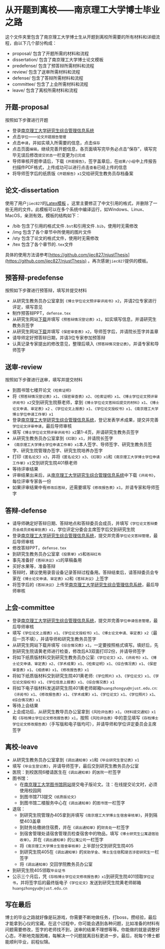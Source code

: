 # 从开题到离校——南京理工大学博士毕业之路

这个文件夹里包含了南京理工大学博士生从开题到离校所需要的所有材料和详细流程，由以下几个部分构成：

- proposal/ 包含了开题所需的材料和流程
- dissertation/ 包含了南京理工大学博士论文模板
- predefense/ 包含了预答辩所需材料和流程
- review/ 包含了送审所需材料和流程
- defense/ 包含了答辩所需材料和流程
- committee/ 包含了上会所需材料和流程
- leave/ 包含了离校所需材料和流程

## 开题-proposal
按照如下步骤进行开题
- 登录[南京理工大学研究生综合管理信息系统](http://gsmis.njust.edu.cn/Gstudent/Default.aspx)
- 点击`学位`——`论文开题报告管理`
- 点击`申请`，并如实填入所需要的信息，点击`保存`
- 点击页面`编辑`，继续完善开题信息，各页面填写完毕务必点击“保存”，填写完毕无误后修改`提交状态`一栏变更为`已完成`
- 导师审核开题申请后，下载`《开题报告》`，签字盖章后，在`结果/小组`中上传报告扫描件PDF格式，上传成功可以进行点击`查看`已经上传的信息
- 将导师签字后的纸质版`《开题报告》x1`交给研究生教务员存档备案

## 论文-dissertation
使用了用户`jiec827`的[Latex模板](https://github.com/jiec827/njustThesis) 。这里主要修正了中文引用的格式，并删除了一些无用的文件。此模板可以在多个系统中编译运行，如Windows、Linux、MacOS，亲测有效。模板的结构如下：
- /bib 包含了引用的格式文件`.bst`和引用文件`.bib`，使用时无需修改
- /img 包含了各个章节中所使用的图片文件
- /sty 包含了论文的格式文件，使用时无需修改
- /tex 包含了各个章节的`.tex`文件

具体的使用方法请参考[https://github.com/jiec827/njustThesis](https://github.com/jiec827/njustThesis) 。再次感谢`jiec827`提供的模板。

## 预答辩-predefense
按照如下步骤进行预答辩，填写并提交材料
- 从研究生教务员办公室拿到`《博士学位论文预评审评阅书》x2`，并请2位专家进行评定，填写意见
- 制作预答辩PPT，`defense.tex`
- 从研究生网站[下载](http://gs.njust.edu.cn/57/2e/c4557a87854/page.htm)并填写`《预答辩情况登记表》x1`，如实填写信息，并请研究生教务员签字
- 从研究生网站[下载](http://gs.njust.edu.cn/57/32/c4557a87858/page.htm)并填写`《保密审查表》x2`，导师签字后，并请院长签字并盖章
- 请导师定好预答辩日期，并请3位专家参加预答辩
- 认真记录专家提出的修改意见，整理后填入`《预答辩情况登记表》`，并请专家和导师签字

## 送审-review
按照如下步骤进行送审，填写并提交材料
- 到图书馆七楼开论文`《检索证明》`
- 将`《预答辩情况登记表》x1`、`《保密审查表》x2`、`《检索证明》x1`、`《博士学位论文预评审评阅书》x2`交到研究生院蔡老师，拿到`《博士学位论文答辩后提交的材料》x1`、`《博士论文申请、审定表》x2` 、`《学位论文上报表》x1`、`《学位论文授权书》x1`、`《南京理工大学博士学位申请工作单》x1`
- 登录[南京理工大学研究生综合管理信息系统](http://gsmis.njust.edu.cn/Gstudent/Default.aspx)，登记发表学术成果，提交并完善`学位论文评审申请`，最后导师审核
- 填写`《博士学位论文预评审评阅书》x2`第1-4页，并请研究生教务员签字
- 从研究生教务员办公室拿到`《红联》x1`，并请院长签字
- `《南京理工大学博士学位申请工作单》x1`本人签字、导师签字、研究生教务员签字、研究生院管理办签字、研究生院培养办签字
- 打印`《匿名论文》x3`，并将`《匿名论文》x3`、`《红联》x1`和`《南京理工大学博士学位申请工作单》x1`交到研究生院401蔡老师
- 等待评审结果
- 评审结果出来后，从[南京理工大学研究生综合管理信息系统](http://gsmis.njust.edu.cn/Gstudent/Default.aspx)中下载`《评阅书》`，每位评审专家各一份
- 如果评审结果中有`修改后答辩`，还需要填写`《修改报告表》x1`，并请专家和导师签字

## 答辩-defense
- 请导师确定好答辩日期、答辩地点和答辩委员会成员，并填写`《学位论文答辩委员会成员资格审批表》x1`，学位评定分委会主席签字后交到研究生院
- 登录[南京理工大学研究生综合管理信息系统](http://gsmis.njust.edu.cn/Gstudent/Default.aspx)，提交并完善`学位论文答辩管理`，最后导师审核
- 修改答辩PPT，`defense.tex`
- 到研究生教务员办公室拿`《投票单》x5`和`答辩红布`
- 事先准备好`《答辩决议》x1`的草稿备用
- 买好水果等，准备答辩
- 答辩时，建议使用录音设备记录答辩过程备用。答辩结束后，请答辩委员会专家在`《博士论文申请、审定表》x2`和`《答辩决议》`上签字
- 将签字后的`《答辩决议》`上传至[南京理工大学研究生综合管理信息系统](http://gsmis.njust.edu.cn/Gstudent/Default.aspx)，最后导师审核

## 上会-committee
- 登录[南京理工大学研究生综合管理信息系统](http://gsmis.njust.edu.cn/Gstudent/Default.aspx)，提交并完善`学位申请信息管理`，最后导师审核
- 填写`《学位论文上报表》x1`、`《学位论文授权书》x1`、`《博士论文申请、审定表》x2`（最后一页不填），并请导师和研究生教务员签字
- 从研究生网站下载并填写`《综合情况表》x1`，一定要按照格式填写。填好后，先到研究生院请黄老师进行检查，修改后A3双面打印2份，并请导师签字
- 将如下纸质版材料交到研究生教务员办公室:`《学位论文》x2`、`《评阅书》x1`、`《博士论文申请、审定表》x2`、`《学术成果》x1`、`《检索证明》x1`、`《综合情况表》x1`、`《保密审查表》x1`、`《成绩单》x1`、`《修改报告表》x1`
- 将如下纸质版材料交到研究生院401黄老师:`《学位照片》x3`、`《学位论文》x1`、`《学位论文授权书》x1`、`《学位信息上报表》x1`、`《综合情况表》x1`
- 将如下电子版材料发送研究生院401黄老师邮箱`huangzhongyu@njust.edu.cn`:`《评阅书》x1`、`《修改报告表》x1`、`《学术成果》x1`、`《学位论文》x1`、`《学位照片》x1`、`《综合情况表》x1`
- 等待上会结果
- 上会成功后，从研究生教导员办公室拿到`《风险评估表》x1`，`《材料提交通知》x1`和`《存档博士学位论文修改报告表》x1`，按照`《风险评估表》`中的意见填写`《存档博士学位论文修改报告表》`（手写版和电子版均可），并请导师和学位评定委员会主席签字

## 离校-leave
- 从研究生教务员办公室拿到`《调出通知单》x1`和`《毕业研究生登记表》x1`
- 填写`《毕业生登记表》`，并请导师签字，最后交到研究生教务员办公室
- 医院：到校医院6楼请医生在`《调出通知单》`的`医院`一栏签字
- 图书馆：
  - 在[南京理工大学图书馆网站](http://lib.njust.edu.cn/content.aspx?id=AF0C2EA4195547409A752B63FD3A645D)提交电子版论文。注：在线提交论文时，必须使用校园网
  - 到图书馆713提交`《纸质版论文》`
  - 到图书馆二楼服务中心在`《调出通知单》`的`图书馆`一栏签字
- 退宿：
  - 到研究生院管理办405拿到并填写`《南京理工大学博士生宿舍审核单》`，并到隔壁403盖章
  - 到财务处缴纳住宿费，并在`《调出通知单》`的`财务处`一栏签字
  - 到宿舍管理处请宿舍管理员检查宿舍中的物品，填写`《博士研究生公寓退宿验收单》`，并在`《调出通知单》`的`公寓公司`一栏签字
  - 将`《南京理工大学博士生宿舍审核单》`上半部分交到研究生院405
  - 到研究生院405在`《调出通知单》`的`奖助学金`、`博士生住宿`和`是否涉密研究生`一栏签字
  - 将`《调出通知单》`交回学院教务员办公室
- 到研究生院405领取`毕业证书`
- 公示三个月后，凭`《存档博士学位论文修改报告表》x1`到研究生院401领取`学位证书`，并将签字后的最终版电子`《学位论文》`发送到研究生院黄老师邮箱`huangzhongyu@njust.edu.cn`

## 写在最后
博士的毕业之路就好像是玩游戏，你需要不断地做任务，打boss，攒经验，最后才能拿到心仪的宝藏。在这个过程中，你可能会遇到各种问题，比如准备的材料有问题需要修改，签字的老师找不到，送审的结果不理想等等。你能做的就是调整好心态，不断地克服困难，每解决一个问题就离目标更进一步。最后，祝每个博士都能顺利毕业，前程似锦。











